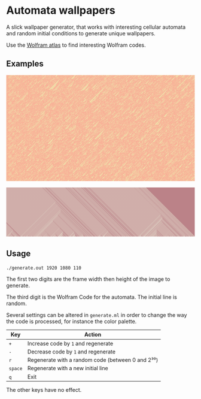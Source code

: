 # Automata wallpapers

A slick wallpaper generator, that works with interesting cellular automata and random initial conditions to generate unique wallpapers.

Use the [Wolfram atlas](http://atlas.wolfram.com/01/01/) to find interesting Wolfram codes.

## Examples

![example](examples/three.png?raw=true)

![example](examples/four.png?raw=true)

## Usage

    ./generate.out 1920 1080 110

The first two digits are the frame width then height of the image to generate.

The third digit is the Wolfram Code for the automata.
The initial line is random.

Several settings can be altered in `generate.ml` in order to change the way the code is processed, for instance the color palette.

| Key | Action|
| --- | --- |
| `+` | Increase code by `1` and regenerate |
| `-` | Decrease code by `1` and regenerate |
| `r` | Regenerate with a random code (between 0 and 2³⁰) |
| `space` | Regenerate with a new initial line |
| `q` | Exit |

The other keys have no effect.
